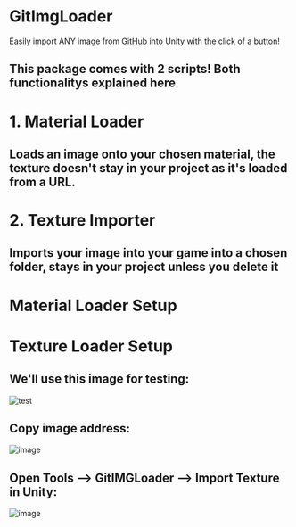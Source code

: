 # GitImgLoader
Easily import ANY image from GitHub into Unity with the click of a button!
## This package comes with 2 scripts! Both functionalitys explained here

# 1. Material Loader
## Loads an image onto your chosen material, the texture doesn't stay in your project as it's loaded from a URL.

# 2. Texture Importer
## Imports your image into your game into a chosen folder, stays in your project unless you delete it

# Material Loader Setup

# Texture Loader Setup
## We'll use this image for testing: 
![test](https://github.com/user-attachments/assets/b2a967cc-421b-416a-bdd4-44282fb28bdb)
## Copy image address:
![image](https://github.com/user-attachments/assets/491d8703-21d1-4067-818c-f678389535f5)
## Open Tools --> GitIMGLoader --> Import Texture in Unity:
![image](https://github.com/user-attachments/assets/b46fd1c6-dda5-40a2-8aa1-650ba081a7ed)


